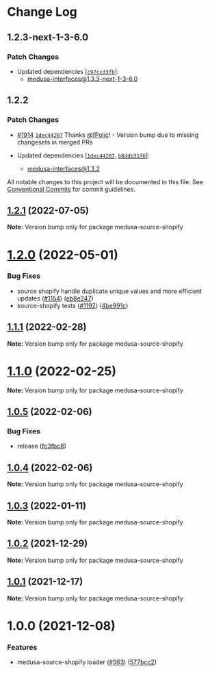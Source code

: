 # Change Log

## 1.2.3-next-1-3-6.0

### Patch Changes

- Updated dependencies [[`c97ccd3fb`](https://github.com/medusajs/medusa/commit/c97ccd3fb5dbe796b0e4fbf37def5bb6e8201557)]:
  - medusa-interfaces@1.3.3-next-1-3-6.0

## 1.2.2

### Patch Changes

- [#1914](https://github.com/medusajs/medusa/pull/1914) [`1dec44287`](https://github.com/medusajs/medusa/commit/1dec44287df5ac69b4c5769b59f9ebef58d3da68) Thanks [@fPolic](https://github.com/fPolic)! - Version bump due to missing changesets in merged PRs

- Updated dependencies [[`1dec44287`](https://github.com/medusajs/medusa/commit/1dec44287df5ac69b4c5769b59f9ebef58d3da68), [`b8ddb31f6`](https://github.com/medusajs/medusa/commit/b8ddb31f6fe296a11d2d988276ba8e991c37fa9b)]:
  - medusa-interfaces@1.3.2

All notable changes to this project will be documented in this file.
See [Conventional Commits](https://conventionalcommits.org) for commit guidelines.

## [1.2.1](https://github.com/medusajs/medusa/compare/medusa-source-shopify@1.2.0...medusa-source-shopify@1.2.1) (2022-07-05)

**Note:** Version bump only for package medusa-source-shopify

# [1.2.0](https://github.com/medusajs/medusa/compare/medusa-source-shopify@1.1.1...medusa-source-shopify@1.2.0) (2022-05-01)

### Bug Fixes

- source shopify handle duplicate unique values and more efficient updates ([#1154](https://github.com/medusajs/medusa/issues/1154)) ([eb8e247](https://github.com/medusajs/medusa/commit/eb8e247e7de6ca0894eee640758748d5f21b6122))
- source-shopify tests ([#1192](https://github.com/medusajs/medusa/issues/1192)) ([4be991c](https://github.com/medusajs/medusa/commit/4be991c15648c633f619947a38ad9fefad5b8f07))

## [1.1.1](https://github.com/medusajs/medusa/compare/medusa-source-shopify@1.0.5...medusa-source-shopify@1.1.1) (2022-02-28)

**Note:** Version bump only for package medusa-source-shopify

# [1.1.0](https://github.com/medusajs/medusa/compare/medusa-source-shopify@1.0.5...medusa-source-shopify@1.1.0) (2022-02-25)

**Note:** Version bump only for package medusa-source-shopify

## [1.0.5](https://github.com/medusajs/medusa/compare/medusa-source-shopify@1.0.4...medusa-source-shopify@1.0.5) (2022-02-06)

### Bug Fixes

- release ([fc3fbc8](https://github.com/medusajs/medusa/commit/fc3fbc897fad5c8a5d3eea828ac7277fba9d70af))

## [1.0.4](https://github.com/medusajs/medusa/compare/medusa-source-shopify@1.0.3...medusa-source-shopify@1.0.4) (2022-02-06)

**Note:** Version bump only for package medusa-source-shopify

## [1.0.3](https://github.com/medusajs/medusa/compare/medusa-source-shopify@1.0.2...medusa-source-shopify@1.0.3) (2022-01-11)

**Note:** Version bump only for package medusa-source-shopify

## [1.0.2](https://github.com/medusajs/medusa/compare/medusa-source-shopify@1.0.1...medusa-source-shopify@1.0.2) (2021-12-29)

**Note:** Version bump only for package medusa-source-shopify

## [1.0.1](https://github.com/medusajs/medusa/compare/medusa-source-shopify@1.0.0...medusa-source-shopify@1.0.1) (2021-12-17)

**Note:** Version bump only for package medusa-source-shopify

# 1.0.0 (2021-12-08)

### Features

- medusa-source-shopify loader ([#563](https://github.com/medusajs/medusa/issues/563)) ([577bcc2](https://github.com/medusajs/medusa/commit/577bcc23d44c87b91b2b685fd4ddfc5d21a0aa47))
